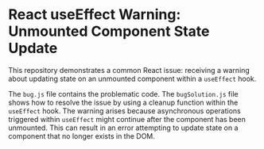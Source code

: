 # React useEffect Warning: Unmounted Component State Update

This repository demonstrates a common React issue: receiving a warning about updating state on an unmounted component within a `useEffect` hook.

The `bug.js` file contains the problematic code. The `bugSolution.js` file shows how to resolve the issue by using a cleanup function within the `useEffect` hook.  The warning arises because asynchronous operations triggered within `useEffect` might continue after the component has been unmounted.  This can result in an error attempting to update state on a component that no longer exists in the DOM.
